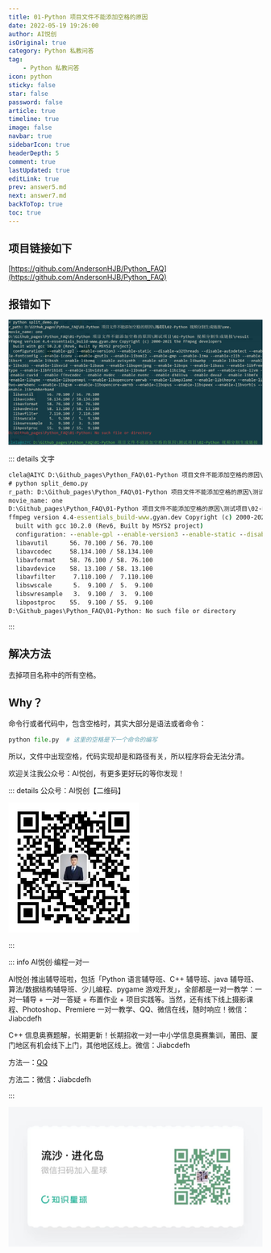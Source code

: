```yaml
---
title: 01-Python 项目文件不能添加空格的原因
date: 2022-05-19 19:26:00
author: AI悦创
isOriginal: true
category: Python 私教问答
tag:
    - Python 私教问答
icon: python
sticky: false
star: false
password: false
article: true
timeline: true
image: false
navbar: true
sidebarIcon: true
headerDepth: 5
comment: true
lastUpdated: true
editLink: true
prev: answer5.md
next: answer7.md
backToTop: true
toc: true
---
```


## 项目链接如下

[https://github.com/AndersonHJB/Python_FAQ](https://github.com/AndersonHJB/Python_FAQ)



## 报错如下

![image-20220519194710393](./bq.assets/image-20220519194710393.png)

::: details 文字

```cmd
clela@AIYC D:\Github_pages\Python_FAQ\01-Python 项目文件不能添加空格的原因\测试项目\02-Python 视频分割生成链接
# python split_demo.py
r_path: D:\Github_pages\Python_FAQ\01-Python 项目文件不能添加空格的原因\测试项目\02-Python 视频分割生成链接\one.
movie_name: one
D:\Github_pages\Python_FAQ\01-Python 项目文件不能添加空格的原因\测试项目\02-Python 视频分割生成链接\result
ffmpeg version 4.4-essentials_build-www.gyan.dev Copyright (c) 2000-2021 the FFmpeg developers
  built with gcc 10.2.0 (Rev6, Built by MSYS2 project)
  configuration: --enable-gpl --enable-version3 --enable-static --disable-w32threads --disable-autodetect --enable-fontconfig --enable-iconv --enable-gnutls --enable-libxml2 --enable-gmp --enable-lzma --enable-zlib --enable-libsrt --enable-libssh --enable-libzmq --enable-avisynth --enable-sdl2 --enable-libwebp --enable-libx264 --enable-libx265 --enable-libxvid --enable-libaom --enable-libopenjpeg --enable-libvpx --enable-libass --enable-libfreetype --enable-libfribidi --enable-libvidstab --enable-libvmaf --enable-libzimg --enable-amf --enable-cuda-llvm --enable-cuvid --enable-ffnvcodec --enable-nvdec --enable-nvenc --enable-d3d11va --enable-dxva2 --enable-libmfx --enable-libgme --enable-libopenmpt --enable-libopencore-amrwb --enable-libmp3lame --enable-libtheora --enable-libvo-amrwbenc --enable-libgsm --enable-libopencore-amrnb --enable-libopus --enable-libspeex --enable-libvorbis --enable-librubberband
  libavutil      56. 70.100 / 56. 70.100
  libavcodec     58.134.100 / 58.134.100
  libavformat    58. 76.100 / 58. 76.100
  libavdevice    58. 13.100 / 58. 13.100
  libavfilter     7.110.100 /  7.110.100
  libswscale      5.  9.100 /  5.  9.100
  libswresample   3.  9.100 /  3.  9.100
  libpostproc    55.  9.100 / 55.  9.100
D:\Github_pages\Python_FAQ\01-Python: No such file or directory
```

:::

## 解决方法

去掉项目名称中的所有空格。



## Why？

命令行或者代码中，包含空格时，其实大部分是语法或者命令：

```python
python file.py  # 这里的空格是下一个命令的编写
```

所以，文件中出现空格，代码实现却是和路径有关，所以程序将会无法分清。

欢迎关注我公众号：AI悦创，有更多更好玩的等你发现！

::: details 公众号：AI悦创【二维码】

![](/gzh.jpg)

:::

::: info AI悦创·编程一对一

AI悦创·推出辅导班啦，包括「Python 语言辅导班、C++ 辅导班、java 辅导班、算法/数据结构辅导班、少儿编程、pygame 游戏开发」，全部都是一对一教学：一对一辅导 + 一对一答疑 + 布置作业 + 项目实践等。当然，还有线下线上摄影课程、Photoshop、Premiere 一对一教学、QQ、微信在线，随时响应！微信：Jiabcdefh

C++ 信息奥赛题解，长期更新！长期招收一对一中小学信息奥赛集训，莆田、厦门地区有机会线下上门，其他地区线上。微信：Jiabcdefh

方法一：[QQ](http://wpa.qq.com/msgrd?v=3&uin=1432803776&site=qq&menu=yes)

方法二：微信：Jiabcdefh

:::

![](/zsxq.jpg)



